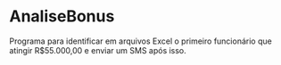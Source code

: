 # AnaliseBonus
 Programa para identificar em arquivos Excel o primeiro funcionário que atingir R$55.000,00 e enviar um SMS após isso.
